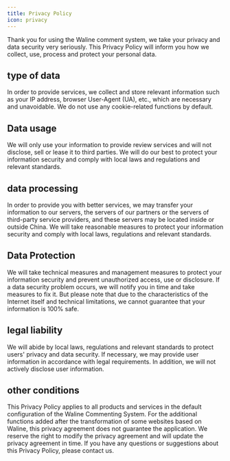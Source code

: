 ```yaml
---
title: Privacy Policy
icon: privacy
---
```


Thank you for using the Waline comment system, we take your privacy and data security very seriously. This Privacy Policy will inform you how we collect, use, process and protect your personal data.

## type of data

In order to provide services, we collect and store relevant information such as your IP address, browser User-Agent (UA), etc., which are necessary and unavoidable. We do not use any cookie-related functions by default.

## Data usage

We will only use your information to provide review services and will not disclose, sell or lease it to third parties. We will do our best to protect your information security and comply with local laws and regulations and relevant standards.

## data processing

In order to provide you with better services, we may transfer your information to our servers, the servers of our partners or the servers of third-party service providers, and these servers may be located inside or outside China. We will take reasonable measures to protect your information security and comply with local laws, regulations and relevant standards.

## Data Protection

We will take technical measures and management measures to protect your information security and prevent unauthorized access, use or disclosure. If a data security problem occurs, we will notify you in time and take measures to fix it. But please note that due to the characteristics of the Internet itself and technical limitations, we cannot guarantee that your information is 100% safe.

## legal liability

We will abide by local laws, regulations and relevant standards to protect users' privacy and data security. If necessary, we may provide user information in accordance with legal requirements. In addition, we will not actively disclose user information.

## other conditions

This Privacy Policy applies to all products and services in the default configuration of the Waline Commenting System. For the additional functions added after the transformation of some websites based on Waline, this privacy agreement does not guarantee the application. We reserve the right to modify the privacy agreement and will update the privacy agreement in time. If you have any questions or suggestions about this Privacy Policy, please contact us.